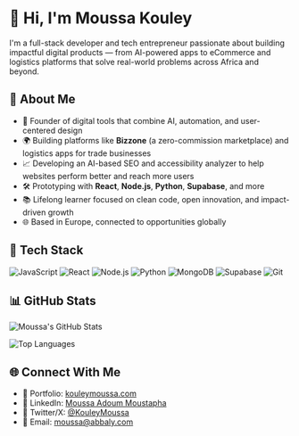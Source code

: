 # 👋 Hi, I'm Moussa Kouley

I'm a full-stack developer and tech entrepreneur passionate about building impactful digital products — from AI-powered apps to eCommerce and logistics platforms that solve real-world problems across Africa and beyond.

## 🚀 About Me

- 🧠 Founder of digital tools that combine AI, automation, and user-centered design
- 🌍 Building platforms like **Bizzone** (a zero-commission marketplace) and logistics apps for trade businesses
- 📈 Developing an AI-based SEO and accessibility analyzer to help websites perform better and reach more users
- 🛠️ Prototyping with **React**, **Node.js**, **Python**, **Supabase**, and more
- 📚 Lifelong learner focused on clean code, open innovation, and impact-driven growth
- 🌐 Based in Europe, connected to opportunities globally

## 🧰 Tech Stack

![JavaScript](https://img.shields.io/badge/-JavaScript-F7DF1E?style=flat-square&logo=javascript&logoColor=black)
![React](https://img.shields.io/badge/-React-61DAFB?style=flat-square&logo=react)
![Node.js](https://img.shields.io/badge/-Node.js-339933?style=flat-square&logo=node.js&logoColor=white)
![Python](https://img.shields.io/badge/-Python-3776AB?style=flat-square&logo=python&logoColor=white)
![MongoDB](https://img.shields.io/badge/-MongoDB-47A248?style=flat-square&logo=mongodb&logoColor=white)
![Supabase](https://img.shields.io/badge/-Supabase-3ECF8E?style=flat-square&logo=supabase&logoColor=black)
![Git](https://img.shields.io/badge/-Git-F05032?style=flat-square&logo=git&logoColor=white)

## 📊 GitHub Stats

![Moussa's GitHub Stats](https://github-readme-stats.vercel.app/api?username=moussa-kouley&show_icons=true&theme=radical)

![Top Languages](https://github-readme-stats.vercel.app/api/top-langs/?username=moussa-kouley&layout=compact&theme=radical)

## 🌐 Connect With Me

- 🚀 Portfolio: [kouleymoussa.com](https://www.kouleymoussa.com)
- 💼 LinkedIn: [Moussa Adoum Moustapha](https://www.linkedin.com/in/moussa-adoum-moustapha-/)
- 🧠 Twitter/X: [@KouleyMoussa](https://x.com/KouleyMoussa)
- 📧 Email: [moussa@abbaly.com](mailto:moussa@abbaly.com)
